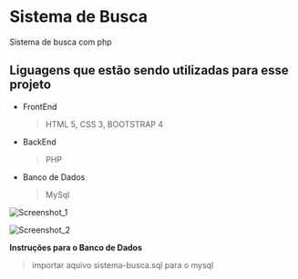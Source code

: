 # Sistema de Busca

Sistema de busca com php



## Liguagens que estão sendo utilizadas para esse projeto

- FrontEnd
	> HTML 5,
	> CSS 3,
	> BOOTSTRAP 4

- BackEnd
    > PHP


- Banco de Dados
    > MySql



![Screenshot_1](https://user-images.githubusercontent.com/74358473/171677536-b3ff5075-d2b6-4283-8531-a329384fb4c7.png)

![Screenshot_2](https://user-images.githubusercontent.com/74358473/171677615-31020ba4-4734-4296-87ce-cac3110c0ec9.png)

    

    

 **Instruções para o Banco de Dados**

> importar aquivo sistema-busca.sql para o mysql

  
